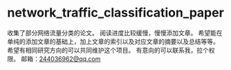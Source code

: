 # network_traffic_classification_paper
收集了部分网络流量分类的论文。
阅读进度比较缓慢，慢慢添加文章。
希望能在单纯的添加文章的基础上，加上文章的索引以及对应文章的摘要以及总结等等。
希望有相同研究方向的可以共同维护这个项目。
有意向的可以联系我，拉个权限。
邮箱：244036962@qq.com